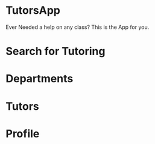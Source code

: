 # TutorsApp
Ever Needed a help on any class? This is the App for you. 

# Search for Tutoring

# Departments

# Tutors

# Profile
